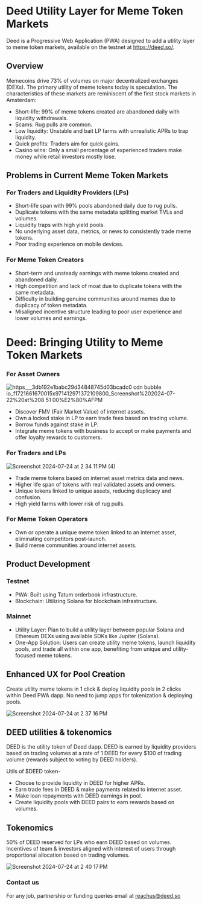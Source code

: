 # Deed Utility Layer for Meme Token Markets
Deed is a Progressive Web Application (PWA) designed to add a utility layer to meme token markets, available on the testnet at https://deed.so/.

## Overview

Memecoins drive 73% of volumes on major decentralized exchanges (DEXs). The primary utility of meme tokens today is speculation. The characteristics of these markets are reminiscent of the first stock markets in Amsterdam:

* Short-life: 99% of meme tokens created are abandoned daily with liquidity withdrawals.
* Scams: Rug pulls are common.
* Low liquidity: Unstable and bait LP farms with unrealistic APRs to trap liquidity.
* Quick profits: Traders aim for quick gains.
* Casino wins: Only a small percentage of experienced traders make money while retail investors mostly lose.

## Problems in Current Meme Token Markets

### For Traders and Liquidity Providers (LPs)

* Short-life span with 99% pools abandoned daily due to rug pulls.
* Duplicate tokens with the same metadata splitting market TVLs and volumes.
* Liquidity traps with high yield pools.
* No underlying asset data, metrics, or news to consistently trade meme tokens.
* Poor trading experience on mobile devices.

### For Meme Token Creators

* Short-term and unsteady earnings with meme tokens created and abandoned daily.
* High competition and lack of moat due to duplicate tokens with the same metadata.
* Difficulty in building genuine communities around memes due to duplicacy of token metadata.
* Misaligned incentive structure leading to poor user experience and lower volumes and earnings.

# Deed: Bringing Utility to Meme Token Markets


### For Asset Owners

![https___3db192e1babc29d34848745d03bcadc0 cdn bubble io_f1721661670015x971412971372109800_Screenshot%202024-07-22%20at%208 51 00%E2%80%AFPM](https://github.com/user-attachments/assets/49d885db-d9bb-4ae3-94ab-80cb9ff5f3cb)



* Discover FMV (Fair Market Value) of internet assets.
* Own a locked stake in LP to earn trade fees based on trading volume.
* Borrow funds against stake in LP.
* Integrate meme tokens with business to accept or make payments and offer loyalty rewards to customers.


### For Traders and LPs


![Screenshot 2024-07-24 at 2 34 11 PM (4)](https://github.com/user-attachments/assets/1cf2b5f4-7187-46ee-8f38-9c028d45e5ae)




* Trade meme tokens based on internet asset metrics data and news.
* Higher life span of tokens with real validated assets and owners.
* Unique tokens linked to unique assets, reducing duplicacy and confusion.
* High yield farms with lower risk of rug pulls.


### For Meme Token Operators
* Own or operate a unique meme token linked to an internet asset, eliminating competitors post-launch.
* Build meme communities around internet assets.


## Product Development

### Testnet

* PWA: Built using Tatum orderbook infrastructure.
* Blockchain: Utilizing Solana for blockchain infrastructure.

### Mainnet

* Utility Layer: Plan to build a utility layer between popular Solana and Ethereum DEXs using available SDKs like Jupiter (Solana).
* One-App Solution: Users can create utility meme tokens, launch liquidity pools, and trade all within one app, benefiting from unique and utility-focused meme tokens.

## Enhanced UX for Pool Creation

Create utility meme tokens in 1 click & deploy liquidity pools in 2 clicks within Deed PWA dapp. No need to jump apps for tokenization & deploying pools.

![Screenshot 2024-07-24 at 2 37 16 PM](https://github.com/user-attachments/assets/f2be278b-5ed2-42b5-816a-9361dacdd593)

## DEED utilities & tokenomics

DEED is the utility token of Deed dapp. DEED is earned by liquidity providers based on trading volumes at a rate of 1 DEED for every $100 of trading volume (rewards subject to voting by DEED holders).

Utils of $DEED token-

* Choose to provide liquidity in DEED for higher APRs.
* Earn trade fees in DEED & make payments related to internet asset.
* Make loan repayments with DEED earnings in pool.
* Create liquidity pools with DEED pairs to earn rewards based on volumes.

## Tokenomics

50% of DEED reserved for LPs who earn DEED based on volumes. Incentives of team & investors aligned with interest of users through proportional allocation based on trading volumes.

![Screenshot 2024-07-24 at 2 40 17 PM](https://github.com/user-attachments/assets/95316df7-8b27-436d-88f0-4b0e9e5d2123)


### Contact us

For any job, partnership or funding queries email at reachus@deed.so
